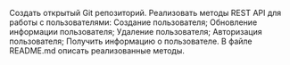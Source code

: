 Создать открытый Git репозиторий.
Реализовать методы REST API для работы с пользователями: 
Создание пользователя; 
Обновление информации пользователя; 
Удаление пользователя; 
Авторизация пользователя; 
Получить информацию о пользователе.
В файле README.md описать реализованные методы.